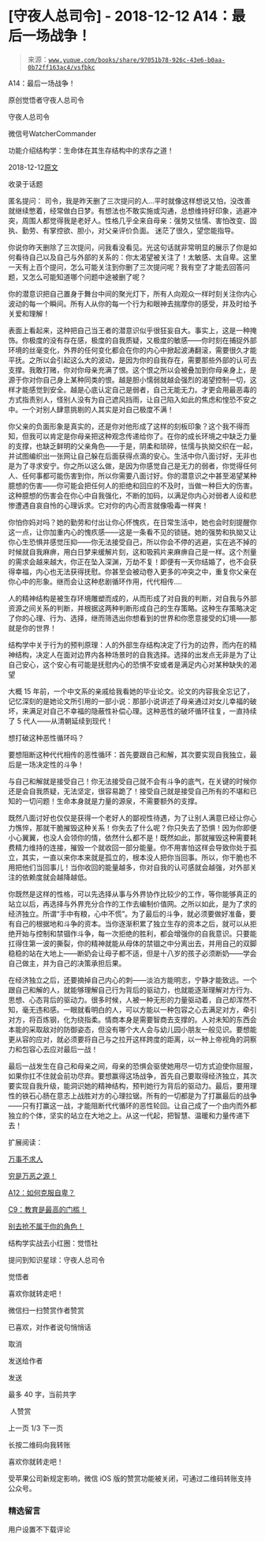 # [守夜人总司令] - 2018-12-12 A14：最后一场战争！

> 来源：[`www.yuque.com/books/share/97051b78-926c-43e6-b0aa-0b72ff163ac4/vsfbkc`](https://www.yuque.com/books/share/97051b78-926c-43e6-b0aa-0b72ff163ac4/vsfbkc)



A14：最后一场战争！ 

原创觉悟者守夜人总司令 

守夜人总司令 

微信号WatcherCommander 

功能介绍结构学：生命体在其生存结构中的求存之道！ 

2018-12-12[原文](https://mp.weixin.qq.com/s?__biz=MzAxNDk1NjI2Mw==&mid=2247484108&idx=1&sn=24e77aaa15caf6d9c4565d1716c9f9d2&chksm=9b8a2144acfda8523e50735e4d7530ba7baf92ec87fc2591d5fd066259ea1ba82e1ed4030441&scene=27#wechat_redirect&cpage=453) 

收录于话题 

匿名提问： 司令，我是昨天删了三次提问的人…平时就像这样想说又怕，没改善就继续憋着，经常做白日梦。有想法也不敢实施或沟通，总想维持好印象，逃避冲突，周围人都觉得我是老好人。性格几乎全来自母亲：强势又怯懦、害怕改变、固执、勤劳、有掌控欲、胆小，对父亲评价负面。 迷茫了很久，望您能指导。 

你说你昨天删除了三次提问，问我看没看见。光这句话就非常明显的展示了你是如何看待自己以及自己与外部的关系的：你太渴望被关注了！太敏感、太自卑。这里一天有上百个提问，怎么可能关注到你删了三次提问呢？我有空了才能去回答问题，又怎么可能知道哪个问题中途被删了呢？ 

你的潜意识把自己置身于舞台中间的聚光灯下，所有人向观众一样时刻关注你内心波动的每一个瞬间。所有人从你的每一个行为和眼神去揣摩你的感受，并及时给予关爱和理解！ 

表面上看起来，这种把自己当王者的潜意识似乎很狂妄自大。事实上，这是一种掩饰。你极度的没有存在感，极度的自我质疑，又极度的敏感——你时刻在捕捉外部环境的丝毫变化，外界的任何变化都会在你的内心中掀起波涛翻滚，需要很久才能平抚。之所以会引起这么大的波动，是因为你的自我存在，需要那些外部的认可去支撑。我敢打赌，你对你母亲充满了恨。这个恨之所以会被叠加到你母亲身上，是源于你对你自己身上某种同类的恨。越是胆小懦弱就越会强烈的渴望控制一切，这样才能感觉到安全。越是心底认定自己是弱者，自己无能无力。才更会用最恶毒的方式指责别人，怪别人没有为自己遮风挡雨，让自己陷入如此的焦虑和惶恐不安之中。一个对别人肆意挑剔的人其实是对自己极度不满！ 

你父亲的负面形象是真实的，还是你对他形成了这样的刻板印象？这个我不得而知，但我可以肯定是你母亲把这种观念传递给你了。在你的成长环境之中缺乏力量的支撑，也缺乏鲜明的父亲角色——于是，阴柔和琐碎，怯懦与执拗交织在一起，并试图编织出一张网让自己躲在后面获得点滴的安心。生活中你八面讨好，无非也是为了寻求安宁。你之所以这么做，是因为你感觉自己是无力的弱者，你觉得任何人、任何事都可能伤害到你，所以你需要八面讨好。你的潜意识之中甚至渴望某种臆想的伤害——你可能会把任何人的拒绝和回应的不及时，当做一种巨大的伤害。这种臆想的伤害会在你心中自我强化，不断的加码，以满足你内心对弱者人设和悲惨遭遇自哀自怜的心理诉求。它对你的内心而言就像吸毒一样爽！ 

你怕你妈对吗？她的勤劳和付出让你心怀愧疚，在日常生活中，她也会时刻提醒你这一点，让你加重内心的愧疚感——这是一条看不见的锁链。她的强势和执拗又让你心生恐惧并感觉压抑——你无法接受自己，所以你会不停的逃避，实在逃不掉的时候就自我麻痹，用白日梦来缓解片刻，这和吸鸦片来麻痹自己是一样。这个剂量的需求会越来越大，你正在坠入深渊，万劫不复！即便有一天你结婚了，也不会获得幸福，内心也无法获得抚慰。你甚至会被动卷入更多的冲突之中，重复你父亲在你心中的形象。继而会让这种悲剧循环作用，代代相传.... 

人的精神结构是被生存环境雕塑而成的，从而形成了对自我的判断，对自我与外部资源之间关系的判断，并根据这两种判断形成自己的生存策略。这种生存策略决定了你的心理、行为、选择，继而筛选出你想看到的世界和你愿意接受的幻境——那就是你的世界！ 

结构学中关于行为的预判原理：人的外部生存结构决定了行为的边界，而内在的精神结构，决定人在面对边界内各种场景时的自我选择。选择的出发点无非是为了让自己安心，这个安心有可能是抚慰内心的恐惧不安或者是满足内心对某种缺失的渴望 

大概 15 年前，一个中文系的亲戚给我看她的毕业论文。论文的内容我全忘记了，记忆深刻的是她论文所引用的一部小说：那部小说讲述了母亲通过对女儿幸福的破坏，来满足对自己不幸福的隐蔽性补偿心理。这种恶性的破坏循环往复，一直持续了 5 代人——从清朝延续到现代！ 

想打破这种恶性循环吗？ 

要想阻断这种代代相传的恶性循环：首先要跟自己和解，其次要实现自我独立，最后是一场决定性的斗争！ 

与自己和解就是接受自己！你无法接受自己就不会有斗争的底气，在关键的时候你还是会自我质疑，无法坚定，很容易跪了！接受自己就是接受自己所有的不堪和已知的一切问题！生命本身就是力量的源泉，不需要额外的支撑。 

既然八面讨好也仅仅是获得一个老好人的鄙视性待遇，为了让别人满意已经让你心力憔悴，那就干脆摧毁这种关系！你失去了什么呢？你只失去了恐惧！因为你即便小心翼翼，也没人会领你的情，依然什么都不是！既然如此，那就摧毁这种需要耗费精力维持的连接，摧毁一个就收回一部分能量。你不用害怕这样会导致你处于孤立，其实，一直以来你本来就是孤立的，根本没人把你当回事。所以，你干脆也不用把他们当回事儿！当你收回的能量越多，你对自我的认可感就会越强，对外部关注的依赖度就会越降越低。 

你既然是这样的性格，可以先选择从事与外界协作比较少的工作，等你能够真正的站立以后，再选择与外界充分合作的工作去编制价值网。之所以如此，是为了求的经济独立。所谓“手中有粮，心中不慌”。为了最后的斗争，就必须要做好准备，要有自己的根据地和斗争的资本。当你逐渐积累了独立生存的资本之后，就可以从拒绝开始与控制和禁锢作斗争，每一次拒绝的胜利，都会增强你的自我意识。只要能扛得住第一波的撕裂，你的精神就能从母体的禁锢之中分离出去，并用自己的双脚稳稳的站在大地上——断奶会让母子都不适，但是十八岁的孩子必须断奶——学会自己做主，并为自己的决策承担后果。 

在经济独立之后，还要摘掉自己内心的刺——淡泊方能明志，宁静才能致远。一个跟自己和解的人，就能够理解自己行为背后的驱动力，也就能逐渐理解对方行为、思想、心态背后的驱动力。很多时候，人被一种无形的力量驱动着，自己却浑然不知，毫无违和感。一眼就看明白的人，可以方能以一种包容之心去满足对方，牵引对方，将百炼钢，化为绕指柔。情商本身是需要智商去支撑的。人对未知的东西会本能的采取敌对的防御姿态，但没有哪个大人会与幼儿园小朋友一般见识。要想能更从容的应对，就必须要将自己与之拉开这样跨度的距离，以一种上帝视角的洞察力和包容心去应对最后一战！ 

最后一战发生在自己和母亲之间，母亲的恐惧会驱使她用尽一切方式迫使你屈服，如果你扛不住就会前功尽弃。要想赢得这场战争，首先自己要取得经济独立，其次要实现自我升级，能洞识她的精神结构，预判她行为背后的驱动力。最后，要用理性的铁石心肠在意志上战胜对方的心理拉锯。所有的一切都是为了打赢最后的战争——只有打赢这一战，才能阻断代代循环的恶性轮回。让自己成了一个由内而外都独立的个体，坚实的站立在大地之上。从这一代起，把智慧、温暖和力量传递下去！ 

扩展阅读： 

[万事不求人](http://mp.weixin.qq.com/s?__biz=MzAxNDk1NjI2Mw==&mid=2247483965&idx=1&sn=772d13791947ee6f32e5f0e66c084937&chksm=9b8a21b5acfda8a359a3292f1903c922302541f40601566167e13463062503a24f8f36a66c08&scene=21#wechat_redirect) 

[穷是万恶之源！](http://mp.weixin.qq.com/s?__biz=MzAxNDk1NjI2Mw==&mid=2247483823&idx=1&sn=e54ebe9891b302dc0bf1815c76ccf8b7&chksm=9b8a2227acfdab31a05e273addd9159d4b8263d58d3c58bf214841c8189157519719c3427306&scene=21#wechat_redirect) 

[A12：如何克服自卑？](http://mp.weixin.qq.com/s?__biz=MzAxNDk1NjI2Mw==&mid=2247484034&idx=1&sn=db0779cd2c15dff1ae7433e284dee542&chksm=9b8a210aacfda81cd0b51cdb8a5b695b6b205cd4e9aa3b3a31c4ac0ebc85581d5d598fd348f4&scene=21#wechat_redirect) 

[C9：教育是最高的门槛！](http://mp.weixin.qq.com/s?__biz=MzAxNDk1NjI2Mw==&mid=2247484066&idx=1&sn=e394d22ec0f989b141fd07650d135f0d&chksm=9b8a212aacfda83c7391343fb6def9c792717291512ef0f31934f472d9ad68416579489f571f&scene=21#wechat_redirect) 

[别去抢不属于你的角色！](http://mp.weixin.qq.com/s?__biz=MzAxNDk1NjI2Mw==&mid=2247484029&idx=1&sn=4468cd35b5dfa71d932a601ed59da256&chksm=9b8a21f5acfda8e3589b3a23804ac9705e847572f02165212389830fd9ee6f9226e709dac4a5&scene=21#wechat_redirect) 

结构学实战去小红圈：觉悟社 

提问到知识星球：守夜人总司令  



觉悟者 

喜欢你就转走吧！ 

微信扫一扫赞赏作者赞赏 

已喜欢，对作者说句悄悄话 

取消 

发送给作者 

发送 

最多 40 字，当前共字 

 人赞赏 

上一页 1/3 下一页 

长按二维码向我转账 

喜欢你就转走吧！ 

受苹果公司新规定影响，微信 iOS 版的赞赏功能被关闭，可通过二维码转账支持公众号。 

### 精选留言 

用户设置不下载评论